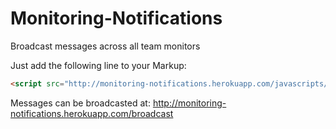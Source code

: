 Monitoring-Notifications
========================

Broadcast messages across all team monitors

Just add the following line to your Markup:
```html
<script src="http://monitoring-notifications.herokuapp.com/javascripts/notificationLoader.js"></script>
```

Messages can be broadcasted at:
http://monitoring-notifications.herokuapp.com/broadcast
